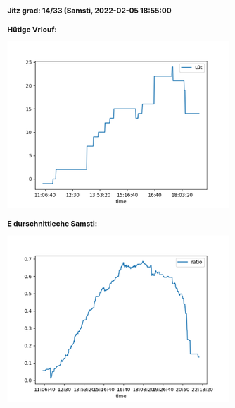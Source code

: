 ### Jitz grad: 14/33 (Samsti, 2022-02-05 18:55:00

### Hütige Vrlouf:
![Graph](Today.png)

### E durschnittleche Samsti:
![Graph](Samsti.png)